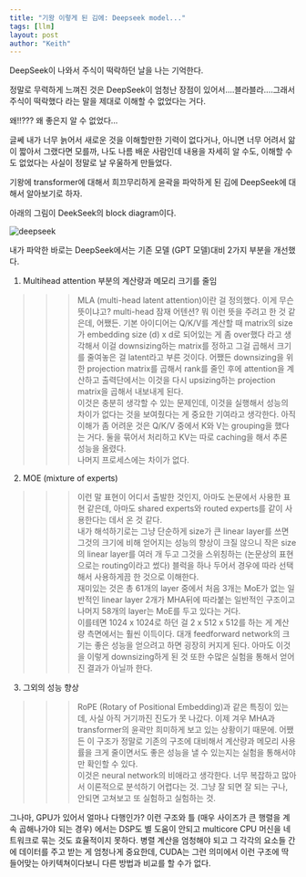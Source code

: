 ```yaml
---
title: "기왕 이렇게 된 김에: Deepseek model..."
tags: [llm]
layout: post
author: "Keith"
---
```


DeepSeek이 나와서 주식이 떡락하던 날을 나는 기억한다. 

정말로 무력하게 느껴진 것은 DeepSeek이 엄청난 장점이 있어서....블라블라....그래서 주식이 떡락했다 라는 말을 제대로 이해할 수 없었다는 거다.

왜!!??? 왜 좋은지 알 수 없었다...

글쎄 내가 너무 늙어서 새로운 것을 이해할만한 기력이 없다거나, 아니면 너무 어려서 앎이 짧아서 그랬다면 모를까, 나도 나름 배운 사람인데 내용을 자세히 알 수도, 이해할 수도 없었다는 사실이 정말로 날 우울하게 만들었다.

기왕에 transformer에 대해서 희끄무리하게 윤곽을 파악하게 된 김에 DeepSeek에 대해서 알아보기로 하자.

아래의 그림이 DeekSeek의 block diagram이다.

![deepseek](https://miro.medium.com/v2/resize:fit:1400/1*sRIajC-VJc5EYpuFc4KQlA.png)

내가 파악한 바로는 DeepSeek에서는 기존 모델 (GPT 모델)대비 2가지 부분을 개선했다.

1. Multihead attention 부분의 계산량과 메모리 크기를 줄임
>>> MLA (multi-head latent attention)이란 걸 정의했다. 이게 무슨 뜻이냐고? multi-head 잠재 어텐션? 뭐 이런 뜻을 주려고 한 것 같은데, 어쨌든. 기본 아이디어는 Q/K/V를 계산할 때 matrix의 size가 embedding size (d) x d로 되어있는 게 좀 over했다 라고 생각해서 이걸 downsizing하는 matrix를 정하고 그걸 곱해서 크기를 줄여놓은 걸 latent라고 부른 것이다. 어쨌든 downsizing을 위한 projection matrix를 곱해서 rank를 줄인 후에 attention을 계산하고 출력단에서는 이것을 다시 upsizing하는 projection matrix을 곱해서 내보내게 된다.    
이것은 충분히 생각할 수 있는 문제인데, 이것을 실행해서 성능의 차이가 없다는 것을 보여줬다는 게 중요한 기여라고 생각한다. 아직 이해가 좀 어려운 것은 Q/K/V 중에서 K와 V는 grouping을 했다는 거다. 둘을 묶어서 처리하고 KV는 따로 caching을 해서 추론 성능을 올렸다.    
나머지 프로세스에는 차이가 없다. 

2. MOE (mixture of experts)

>>> 이런 말 표현이 어디서 출발한 것인지, 아마도 논문에서 사용한 표현 같은데, 아마도 shared experts와 routed experts를 같이 사용한다는 데서 온 것 같다.   
내가 해석하기로는 그냥 단순하게 size가 큰 linear layer를 쓰면 그것의 크기에 비해 얻어지는 성능의 향상이 크질 않으니 작은 size의 linear layer를 여러 개 두고 그것을 스위칭하는 (논문상의 표현으로는 routing이라고 썼다) 블럭을 하나 두어서 경우에 따라 선택해서 사용하게끔 한 것으로 이해한다.    
재미있는 것은 총 61개의 layer 중에서 처음 3개는 MoE가 없는 일반적인 linear layer 2개가 MHA뒤에 따라붙는 일반적인 구조이고 나머지 58개의 layer는 MoE를 두고 있다는 거다.    
이를테면 1024 x 1024로 하던 걸 2 x 512 x 512를 하는 게 계산량 측면에서는 훨씬 이득이다. 대개 feedforward network의 크기는 좋은 성능을 얻으려고 하면 굉장히 커지게 된다. 아마도 이것을 이렇게 downsizing하게 된 것 또한 수많은 실험을 통해서 얻어진 결과가 아닐까 한다.

3. 그외의 성능 향상
>>> RoPE (Rotary of Positional Embedding)과 같은 특징이 있는데, 사실 아직 거기까진 진도가 못 나갔다. 이제 겨우 MHA과 transformer의 윤곽만 희미하게 보고 있는 상황이기 때문에. 어쨌든 이 구조가 정말로 기존의 구조에 대비해서 계산량과 메모리 사용률을 크게 줄이면서도 좋은 성능을 낼 수 있는지는 실험을 통해서야만 확인할 수 있다.    
이것은 neural network의 비애라고 생각한다. 너무 복잡하고 많아서 이론적으로 분석하기 어렵다는 것. 그냥 잘 되면 잘 되는 구나, 안되면 고쳐보고 또 실험하고 실험하는 것.   

그나마, GPU가 있어서 얼마나 다행인가? 이런 구조와 틀 (매우 사이즈가 큰 행렬을 계속 곱해나가야 되는 경우) 에서는 DSP도 별 도움이 안되고 multicore CPU 머신을 네트워크로 묶는 것도 효율적이지 못하다. 병렬 계산을 엄청해야 되고 그 각각의 요소들 간에 데이터를 주고 받는 게 엄청나게 중요한데, CUDA는 그런 의미에서 이런 구조에 딱 들어맞는 아키텍쳐이다보니 다른 방법과 비교를 할 수가 없다.
